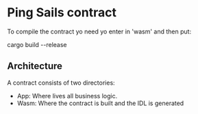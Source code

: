 # Ping Sails contract

To compile the contract yo need yo enter in 'wasm' and then put:

cargo build --release

## Architecture

A contract consists of two directories:
-	App: Where lives all business logic.
-	Wasm: Where the contract is built and the IDL is generated 
